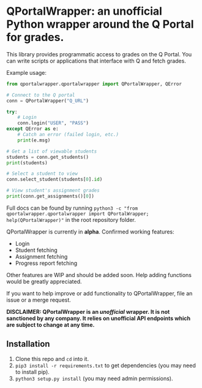 # QPortalWrapper: an unofficial Python wrapper around the Q Portal for grades. #
This library provides programmatic access to grades on the Q Portal.
You can write scripts or applications that interface with Q and fetch grades.

Example usage:
```python
from qportalwrapper.qportalwrapper import QPortalWrapper, QError

# Connect to the Q portal
conn = QPortalWrapper("Q_URL")

try:
    # Login
    conn.login("USER", "PASS")
except QError as e:
    # Catch an error (failed login, etc.)
    print(e.msg)

# Get a list of viewable students
students = conn.get_students()
print(students)

# Select a student to view
conn.select_student(students[0].id)

# View student's assignment grades
print(conn.get_assignments()[0])
```

Full docs can be found by running `python3 -c "from qportalwrapper.qportalwrapper import QPortalWrapper; help(QPortalWrapper)"`
in the root repository folder.

QPortalWrapper is currently in **alpha**. Confirmed working features:
- Login
- Student fetching
- Assignment fetching
- Progress report fetching

Other features are WIP and should be added soon. Help adding functions would be greatly appreciated.

If you want to help improve or add functionality to QPortalWrapper, file an issue or a merge request.

**DISCLAIMER: QPortalWrapper is an *unofficial* wrapper. It is not sanctioned by any company. It relies on unofficial API endpoints which are subject to change at any time.**

## Installation ##
1. Clone this repo and `cd` into it.
2. `pip3 install -r requirements.txt` to get dependencies (you may need to install pip).
3. `python3 setup.py install` (you may need admin permissions).
